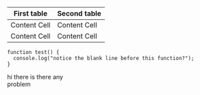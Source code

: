 | First table  | Second table |
| ------------- | ------------- |
| Content Cell  | Content Cell  |
| Content Cell  | Content Cell  |
```
function test() {
  console.log("notice the blank line before this function?");
}
```
<p>hi there is there any </br>problem</p>
